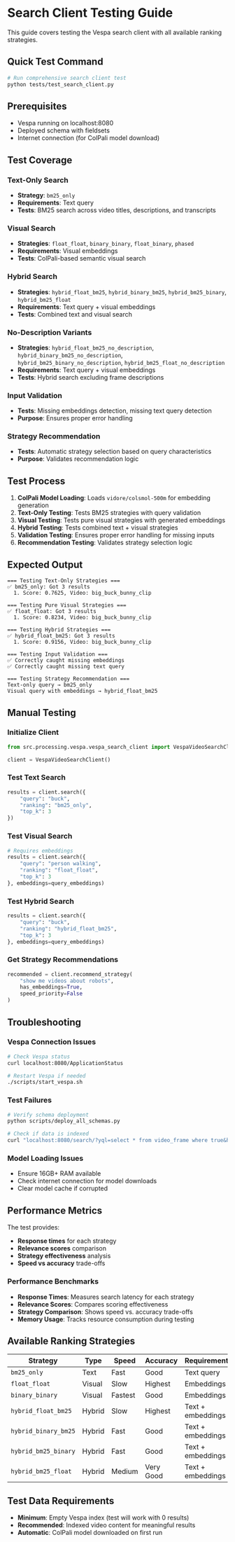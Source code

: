 # Search Client Testing Guide

This guide covers testing the Vespa search client with all available ranking strategies.

## Quick Test Command

```bash
# Run comprehensive search client test
python tests/test_search_client.py
```

## Prerequisites

- Vespa running on localhost:8080
- Deployed schema with fieldsets
- Internet connection (for ColPali model download)

## Test Coverage

### Text-Only Search
- **Strategy**: `bm25_only`
- **Requirements**: Text query
- **Tests**: BM25 search across video titles, descriptions, and transcripts

### Visual Search
- **Strategies**: `float_float`, `binary_binary`, `float_binary`, `phased`
- **Requirements**: Visual embeddings
- **Tests**: ColPali-based semantic visual search

### Hybrid Search
- **Strategies**: `hybrid_float_bm25`, `hybrid_binary_bm25`, `hybrid_bm25_binary`, `hybrid_bm25_float`
- **Requirements**: Text query + visual embeddings
- **Tests**: Combined text and visual search

### No-Description Variants
- **Strategies**: `hybrid_float_bm25_no_description`, `hybrid_binary_bm25_no_description`, `hybrid_bm25_binary_no_description`, `hybrid_bm25_float_no_description`
- **Requirements**: Text query + visual embeddings
- **Tests**: Hybrid search excluding frame descriptions

### Input Validation
- **Tests**: Missing embeddings detection, missing text query detection
- **Purpose**: Ensures proper error handling

### Strategy Recommendation
- **Tests**: Automatic strategy selection based on query characteristics
- **Purpose**: Validates recommendation logic

## Test Process

1. **ColPali Model Loading**: Loads `vidore/colsmol-500m` for embedding generation
2. **Text-Only Testing**: Tests BM25 strategies with query validation
3. **Visual Testing**: Tests pure visual strategies with generated embeddings
4. **Hybrid Testing**: Tests combined text + visual strategies
5. **Validation Testing**: Ensures proper error handling for missing inputs
6. **Recommendation Testing**: Validates strategy selection logic

## Expected Output

```
=== Testing Text-Only Strategies ===
✅ bm25_only: Got 3 results
  1. Score: 0.7625, Video: big_buck_bunny_clip

=== Testing Pure Visual Strategies ===
✅ float_float: Got 3 results
  1. Score: 0.8234, Video: big_buck_bunny_clip

=== Testing Hybrid Strategies ===
✅ hybrid_float_bm25: Got 3 results
  1. Score: 0.9156, Video: big_buck_bunny_clip

=== Testing Input Validation ===
✅ Correctly caught missing embeddings
✅ Correctly caught missing text query

=== Testing Strategy Recommendation ===
Text-only query → bm25_only
Visual query with embeddings → hybrid_float_bm25
```

## Manual Testing

### Initialize Client
```python
from src.processing.vespa.vespa_search_client import VespaVideoSearchClient

client = VespaVideoSearchClient()
```

### Test Text Search
```python
results = client.search({
    "query": "buck",
    "ranking": "bm25_only",
    "top_k": 3
})
```

### Test Visual Search
```python
# Requires embeddings
results = client.search({
    "query": "person walking",
    "ranking": "float_float",
    "top_k": 3
}, embeddings=query_embeddings)
```

### Test Hybrid Search
```python
results = client.search({
    "query": "buck",
    "ranking": "hybrid_float_bm25",
    "top_k": 3
}, embeddings=query_embeddings)
```

### Get Strategy Recommendations
```python
recommended = client.recommend_strategy(
    "show me videos about robots",
    has_embeddings=True,
    speed_priority=False
)
```

## Troubleshooting

### Vespa Connection Issues
```bash
# Check Vespa status
curl localhost:8080/ApplicationStatus

# Restart Vespa if needed
./scripts/start_vespa.sh
```

### Test Failures
```bash
# Verify schema deployment
python scripts/deploy_all_schemas.py

# Check if data is indexed
curl "localhost:8080/search/?yql=select * from video_frame where true&hits=1"
```

### Model Loading Issues
- Ensure 16GB+ RAM available
- Check internet connection for model downloads
- Clear model cache if corrupted

## Performance Metrics

The test provides:
- **Response times** for each strategy
- **Relevance scores** comparison
- **Strategy effectiveness** analysis
- **Speed vs accuracy** trade-offs

### Performance Benchmarks
- **Response Times**: Measures search latency for each strategy
- **Relevance Scores**: Compares scoring effectiveness
- **Strategy Comparison**: Shows speed vs. accuracy trade-offs
- **Memory Usage**: Tracks resource consumption during testing

## Available Ranking Strategies

| Strategy | Type | Speed | Accuracy | Requirements |
|----------|------|--------|----------|-------------|
| `bm25_only` | Text | Fast | Good | Text query |
| `float_float` | Visual | Slow | Highest | Embeddings |
| `binary_binary` | Visual | Fastest | Good | Embeddings |
| `hybrid_float_bm25` | Hybrid | Slow | Highest | Text + embeddings |
| `hybrid_binary_bm25` | Hybrid | Fast | Good | Text + embeddings |
| `hybrid_bm25_binary` | Hybrid | Fast | Good | Text + embeddings |
| `hybrid_bm25_float` | Hybrid | Medium | Very Good | Text + embeddings |

## Test Data Requirements

- **Minimum**: Empty Vespa index (test will work with 0 results)
- **Recommended**: Indexed video content for meaningful results
- **Automatic**: ColPali model downloaded on first run